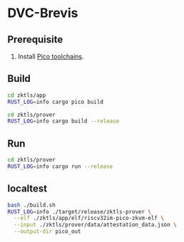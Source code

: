 # DVC-Brevis


## Prerequisite

1. Install [Pico toolchains](https://pico-docs.brevis.network/getting-started/installation).

## Build

```sh
cd zktls/app
RUST_LOG=info cargo pico build

cd zktls/prover
RUST_LOG=info cargo build --release
```

## Run

```sh
cd zktls/prover
RUST_LOG=info cargo run --release
```

## localtest

```sh
bash ./build.sh
RUST_LOG=info ./target/release/zktls-prover \
  --elf ./zktls/app/elf/riscv32im-pico-zkvm-elf \
  --input ./zktls/prover/data/attestation_data.json \
  --output-dir pico_out
```
